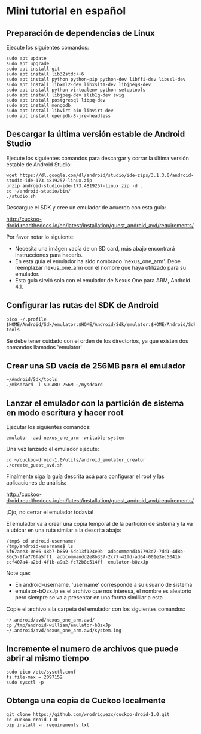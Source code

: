 Mini tutorial en español
========================

Preparación de dependencias de Linux
------------------------------------

Ejecute los siguientes comandos:

    sudo apt update
    sudo apt upgrade
    sudo apt install git
    sudo apt install lib32stdc++6
    sudo apt install python python-pip python-dev libffi-dev libssl-dev
    sudo apt install libxml2-dev libxslt1-dev libjpeg8-dev
    sudo apt install python-virtualenv python-setuptools
    sudo apt install libjpeg-dev zlib1g-dev swig
    sudo apt install postgresql libpq-dev
    sudo apt install mongodb
    sudo apt install libvirt-bin libvirt-dev
    sudo apt install openjdk-8-jre-headless

Descargar la última versión estable de Android Studio
-----------------------------------------------------

Ejecute los siguientes comandos para descargar y corrar la última versión estable de Android Studio: 

    wget https://dl.google.com/dl/android/studio/ide-zips/3.1.3.0/android-studio-ide-173.4819257-linux.zip
    unzip android-studio-ide-173.4819257-linux.zip -d .
    cd ~/android-studio/bin/
    ./studio.sh

Descargue el SDK y cree un emulador de acuerdo con esta guía: 

http://cuckoo-droid.readthedocs.io/en/latest/installation/guest_android_avd/requirements/


Por favor notar lo siguiente:

* Necesita una imágen vacía de un SD card, más abajo encontrará instrucciones para hacerlo.
* En esta guía el emulador ha sido nombrado 'nexus_one_arm'. Debe reemplazar nexus_one_arm con el nombre que haya utilizado para su emulador.
* Esta guía sirvió solo con el emulador de Nexus One para ARM, Android 4.1.


Configurar las rutas del SDK de Android
---------------------------------------

    pico ~/.profile
    $HOME/Android/Sdk/emulator:$HOME/Android/Sdk/emulator:$HOME/Android/Sdk/platform-tools

Se debe tener cuidado con el orden de los directorios, ya que existen dos comandos llamados 'emulator'

Crear una SD vacía de 256MB para el emulador
-------------------------------------------

    ~/Android/Sdk/tools
    ./mksdcard -l SDCARD 256M ~/mysdcard


Lanzar el emulador con la partición de sistema en modo escritura y hacer root
-----------------------------------------------------------------------------

Ejecutar los siguientes comandos:

    emulator -avd nexus_one_arm -writable-system

Una vez lanzado el emulador ejecute:

    cd ~/cuckoo-droid-1.0/utils/android_emulator_creator
    ./create_guest_avd.sh

Finalmente siga la guía descrita acá para configurar el root y las aplicaciones de análisis:

http://cuckoo-droid.readthedocs.io/en/latest/installation/guest_android_avd/requirements/

¡Ojo, no cerrar el emulador todavía!

El emulador va a crear una copia temporal de la partición de sistema y la va a ubicar en una ruta similar a la descrita abajo:

    /tmp$ cd android-username/
    /tmp/android-username$ ls
    6f67aee3-0e86-48b7-b859-5dc13f124e9b  adbcommand3b7793d7-7dd1-4d8b-86c5-9fa776fa5ff1  adbcommandd2e8b337-2c77-41fd-ad64-001e3ec5041b  ccf407a4-a2bd-4f1b-a9a2-fc72b8c514ff  emulator-bQzxJp

Note que:

* En android-username, 'username' corresponde a su usuario de sistema
* emulator-bQzxJp es el archivo que nos interesa, el nombre es aleatorio pero siempre se va a presentar en una forma simililar a esta

Copie el archivo a la carpeta del emulador con los siguientes comandos:

    ~/.android/avd/nexus_one_arm.avd/
    cp /tmp/android-william/emulator-bQzxJp  ~/.android/avd/nexus_one_arm.avd/system.img

Incremente el numero de archivos que puede abrir al mismo tiempo
----------------------------------------------------------------

    sudo pico /etc/sysctl.conf
    fs.file-max = 2097152
    sudo sysctl -p

Obtenga una copia de Cuckoo localmente
--------------------------------------

    git clone https://github.com/wrodriguezc/cuckoo-droid-1.0.git
    cd cuckoo-droid-1.0
    pip install -r requirements.txt